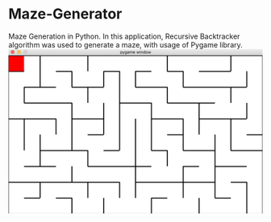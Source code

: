 # Maze-Generator
Maze Generation in Python. In this application, Recursive Backtracker algorithm was used to generate a maze, with usage of Pygame library.
![alt text](https://github.com/Awekabaz/Maze-Generator/blob/main/Screenshot.png?raw=true)
